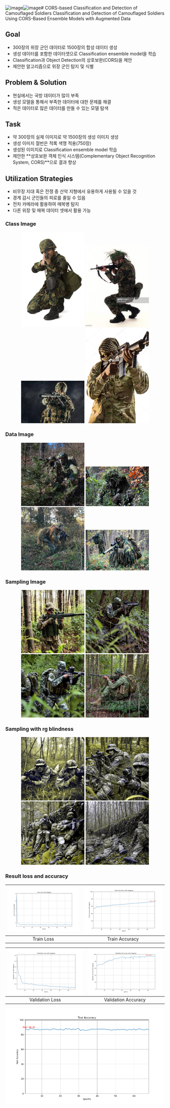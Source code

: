 ![image](https://github.com/user-attachments/assets/61b09aae-8e98-44b6-bf1c-a72b8056c81f)![image](https://github.com/user-attachments/assets/9f99414c-a8b9-442f-9a42-3ea533f0ddd5)# CORS-based Classification and Detection of Camouflaged Soldiers
Classification and Detection of Camouflaged Soldiers Using CORS-Based Ensemble Models with Augmented Data

## Goal
- 300장의 위장 군인 데이터로 1500장의 합성 데이터 생성
- 생성 데이터를 포함한 데이터셋으로 Classification ensemble model을 학습
- Classification과 Object Detection의 상호보완(CORS)을 제안
- 제안한 알고리즘으로 위장 군인 탐지 및 식별

## Problem & Solution
- 현실에서는 국방 데이터가 많이 부족
- 생성 모델을 통해서 부족한 데이터에 대한 문제를 해결
- 적은 데이터로 많은 데이터를 만들 수 있는 모델 탐색


## Task
- 약 300장의 실제 이미지로 약 1500장의 생성 이미지 생성
- 생성 이미지 절반은 적록 색맹 적용(750장)
- 생성된 이미지로 Classification ensemble model 학습
- 제안한 **상호보완 객체 인식 시스템(Complementary Object Recognition System, CORS)**으로 결과 향상

## Utilization Strategies
- 비무장 지대 혹은 전쟁 중 산악 지형에서 유용하게 사용될 수 있을 것
- 경계 감시 군인들의 피로를 줄일 수 있음
- 전차 카메라에 활용하여 매복병 탐지
- 다른 위장 및 매복 데이터 셋에서 활용 가능


### Class Image
<p align="center">
  <img src="./class_dir/105.png" alt="image1" width="200"/>
  <img src="./class_dir/106.png" alt="image2" width="200"/>
  <img src="./class_dir/109.png" alt="image3" width="200"/>
  <img src="./class_dir/111.png" alt="image4" width="200"/>
</p>

### Data Image
<p align="center">
  <img src="./data_dir/train1/image183.jpg" alt="image1" width="200"/>
  <img src="./data_dir/train1/image28.jpg" alt="image2" width="200"/>
  <img src="./data_dir/train1/image49.jpg" alt="image3" width="200"/>
  <img src="./data_dir/train1/image54.jpg" alt="image4" width="200"/>
</p>

### Sampling Image
<p align="center">
  <img src="./sampling/sample_2_97.png" alt="image1" width="200"/>
  <img src="./sampling/sample_5_109.png" alt="image2" width="200"/>
  <img src="./sampling/sample_5_57.png" alt="image3" width="200"/>
  <img src="./sampling/sample_6_109.png" alt="image4" width="200"/>
</p>


### Sampling with rg blindness
<p align="center">
  <img src="./sampling_with_rg_blindness/sample_8_102.png" alt="image1" width="200"/>
  <img src="./sampling_with_rg_blindness/sample_8_107.png" alt="image2" width="200"/>
  <img src="./sampling_with_rg_blindness/sample_8_46.png" alt="image3" width="200"/>
  <img src="./sampling_with_rg_blindness/sample_8_48.png" alt="image4" width="200"/>
</p>

### Result loss and accuracy
| ![image1](./result/Train_Loss_with_bagging.png) | ![image2](./result/Train_Accuracy_with_bagging.png) |
|:----------------------------------------------:|:--------------------------------------------------:|
| Train Loss                                      | Train Accuracy                                     |

| ![image3](./result/Validation_Loss_with_bagging.png) | ![image4](./result/Validation_Accuracy_with_bagging.png) |
|:----------------------------------------------------:|:---------------------------------------------------------:|
| Validation Loss                                      | Validation Accuracy                                        |

<img src="./result/Test_Accuracy.png" alt="image5"/>


